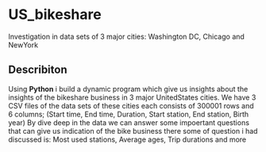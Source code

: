 # US_bikeshare
Investigation in data sets of 3 major cities: Washington DC, Chicago and NewYork
## Describiton
Using **Python** i build a dynamic program which give us insights about the insights of the bikeshare business in 3 major UnitedStates cities.
We have 3 CSV files of the data sets of these cities each consists of 300001 rows and 6 columns; (Start time, End time, Duration, Start station, End station, Birth year)
By dive deep in the data we can answer some impoertant questions that can give us indication of the bike business there some of question i had discussed is: Most used stations, Average ages, Trip durations and more
